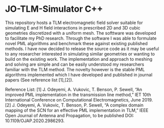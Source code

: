 # JO-TLM-Simulator C++
This repository hosts a TLM electromagnetic field solver suitable for simulating E and H field interactions in prescribed 2D and 3D cubic geometries discretized with a uniform mesh. The softtware was developed to facilitate my PhD research. Through the software I was able to formulate novel PML algorithms and benchmark these against existing published methods. I have now decided  to release the source code as it may be useful to any researcher interested in simulating similar geometries or wanting to build on the existing work. The implementation and approach to meshing and solving  are simple and can be easily understood my researchers familiar with the TLM method. The novelty however is the stable PML algorithms implemented which I have developed and published in journal papers  (See reference list [1],[2]).

Reference List:
[1]	J. Odeyemi, A. Vukovic, T. Benson, P. Sewell, “An improved PML implementation in the transmission line method,” IET 10th International Conference on Computational Electromagnetics, June 2019. 
[2]	J. Odeyemi, A. Vukovic, T. Benson, P. Sewell, “A complex domain mapping of the SCN for an effective PML implementation in TLM,” IEEE Open Journal of Antenna and Propagation, to be published DOI: 10.1109/OJAP.2020.2986293.

